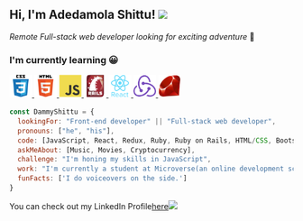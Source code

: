 <h2> Hi, I'm Adedamola Shittu! <img src="https://media.giphy.com/media/26Fxy3Iz1ari8oytO/giphy.gif" width="70"></h2>

<p><em>Remote Full-stack web developer looking for exciting adventure</em> 🎉 </p>

### I'm currently learning 😀


<p align="left"> <a href="https://www.w3schools.com/css/" target="_blank"> <img src="https://raw.githubusercontent.com/devicons/devicon/master/icons/css3/css3-original-wordmark.svg" alt="css3" width="40" height="40"/> </a> <a href="https://www.w3.org/html/" target="_blank"> <img src="https://raw.githubusercontent.com/devicons/devicon/master/icons/html5/html5-original-wordmark.svg" alt="html5" width="40" height="40"/> </a> <a href="https://developer.mozilla.org/en-US/docs/Web/JavaScript" target="_blank"> <img src="https://raw.githubusercontent.com/devicons/devicon/master/icons/javascript/javascript-original.svg" alt="javascript" width="40" height="40"/> </a> <a href="https://rubyonrails.org" target="_blank"> <img src="https://raw.githubusercontent.com/devicons/devicon/master/icons/rails/rails-original-wordmark.svg" alt="rails" width="40" height="40"/> </a> <a href="https://reactjs.org/" target="_blank"> <img src="https://raw.githubusercontent.com/devicons/devicon/master/icons/react/react-original-wordmark.svg" alt="react" width="40" height="40"/> </a> <a href="https://redux.js.org" target="_blank"> <img src="https://raw.githubusercontent.com/devicons/devicon/master/icons/redux/redux-original.svg" alt="redux" width="40" height="40"/> </a> <a href="https://www.ruby-lang.org/en/" target="_blank"> <img src="https://raw.githubusercontent.com/devicons/devicon/master/icons/ruby/ruby-original.svg" alt="ruby" width="40" height="40"/> </a> </p>


```javascript
const DammyShittu = {
  lookingFor: "Front-end developer" || "Full-stack web developer",
  pronouns: ["he", "his"],
  code: [JavaScript, React, Redux, Ruby, Ruby on Rails, HTML/CSS, Bootstrap],
  askMeAbout: [Music, Movies, Cryptocurrency],
  challenge: "I'm honing my skills in JavaScript",
  work: "I'm currently a student at Microverse(an online development school)"
  funFacts: ['I do voiceovers on the side.']
}
```

<p>You can check out my LinkedIn Profile<a href="https://www.linkedin.com/in/adedamola-shittu-3ab465172/">here</a><img src="https://media.giphy.com/media/cKPse5DZaptID3YAMK/giphy.gif" width="60"></p>
